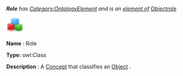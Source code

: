 ___Role__ 
 has
 [Category:OntologyElement](../../Category/OntologyElement "Category:OntologyElement") 
 and is an
 [element of](../../Property/ElementOf "Property:ElementOf") 
[Objectrole](../../Submissions/Objectrole "Submissions:Objectrole")_




  





[![Class](../public/images/thumb/2/27/Class.gif/45px-Class.gif)](../../Image/Class.gif "Class")


__Name__ 
 : Role
 



__Type:__ 
 owl:Class
 



__Description__ 
 : A
 [Concept](../../Submissions/Classification/Concept "Submissions:Classification/Concept") 
 that classifies an
 [Object](../../Image/ObjectProperty.gif "Submissions:Objectrole/Object") 
 .